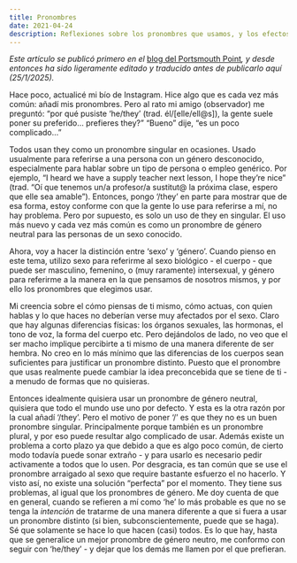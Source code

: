 ```yaml
---
title: Pronombres
date: 2021-04-24
description: Reflexiones sobre los pronombres que usamos, y los efectos que tienen en nosotros.
---
```


<p>
<em>Este artículo se publicó primero en el </em><a
href="https://portsmouthpoint.blogspot.com/2021/04/pronouns.html">blog del
Portsmouth Point</a><em>, y desde entonces ha sido ligeramente editado y
traducido antes de publicarlo aquí (25/1/2025).</em>
</p>

<p>
Hace poco, actualicé mi bío de Instagram. Hice algo que es cada vez más común:
añadí mis pronombres. Pero al rato mi amigo (observador) me preguntó: “por qué
pusiste ‘he/they’ (trad. él/[elle/ell@s]), la gente suele poner su preferido…
prefieres they?” “Bueno” dije, “es un poco complicado…”
</p>
<p>
Todos usan they como un pronombre singular en ocasiones. Usado usualmente para
referirse a una persona con un género desconocido, especialmente para hablar
sobre un tipo de persona o empleo genérico. Por ejemplo, “I heard we have a
supply teacher next lesson, I hope they’re nice” (trad. “Oí que tenemos un/a
profesor/a sustitut@ la próxima clase, espero que elle sea amable”). Entonces,
pongo ‘/they’ en parte para mostrar que de esa forma, estoy conforme con que la
gente lo use para referirse a mí, no hay problema. Pero por supuesto, es solo un
uso de they en singular. El uso más nuevo y cada vez más común es como un
pronombre de género neutral para las personas de un sexo conocido.
</p>
<p>
Ahora, voy a hacer la distinción entre ‘sexo’ y ‘género’. Cuando pienso en este
tema, utilizo sexo para referirme al sexo biológico - el cuerpo - que puede ser
masculino, femenino, o (muy raramente) intersexual, y género para referirme a la
manera en la que pensamos de nosotros mismos, y por ello los pronombres que
elegimos usar.
</p>
<p>
Mi creencia sobre el cómo piensas de ti mismo, cómo actuas, con quien hablas y
lo que haces no deberían verse muy afectados por el sexo. Claro que hay algunas
diferencias físicas: los órganos sexuales, las hormonas, el tono de voz, la
forma del cuerpo etc. Pero dejándolos de lado, no veo que el ser macho implique
percibirte a ti mismo de una manera diferente de ser hembra. No creo en lo más
mínimo que las diferencias de los cuerpos sean suficientes para justificar un
pronombre distinto. Puesto que el pronombre que usas realmente puede cambiar la
idea preconcebida que se tiene de ti - a menudo de formas que no quisieras.
</p>
<p>
Entonces idealmente quisiera usar un pronombre de género neutral, quisiera que
todo el mundo use uno por defecto. Y esta es la otra razón por la cual añadí
‘/they’. Pero el motivo de poner ‘/’ es que they no es un buen pronombre
singular. Principalmente porque también es un pronombre plural, y por eso puede
resultar algo complicado de usar. Además existe un problema a corto plazo ya que
debido a que es algo poco común, de cierto modo todavía puede sonar extraño - y
para usarlo es necesario pedir activamente a todos que lo usen. Por desgracia,
es tan común que se use el pronombre arraigado al sexo que require bastante
esfuerzo el no hacerlo. Y visto así, no existe una solución “perfecta” por el
momento. They tiene sus problemas, al igual que los pronombres de género. Me doy
cuenta de que en general, cuando se refieren a mí como ‘he’ lo más probable es
que no se tenga la <em>intención</em> de tratarme de una manera diferente a que
si fuera a usar un pronombre distinto (si bien, subconscientemente, puede que se
haga). Sé que solamente se hace lo que hacen (casi) todos. Es lo que hay, hasta
que se generalice un mejor pronombre de género neutro, me conformo con seguir
con ‘he/they’ - y dejar que los demás me llamen por el que prefieran.
</p>